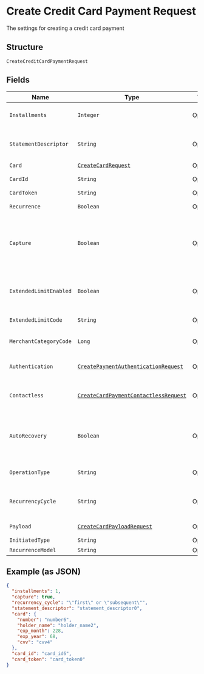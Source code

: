 
# Create Credit Card Payment Request

The settings for creating a credit card payment

## Structure

`CreateCreditCardPaymentRequest`

## Fields

| Name | Type | Tags | Description | Getter | Setter |
|  --- | --- | --- | --- | --- | --- |
| `Installments` | `Integer` | Optional | Number of installments<br>**Default**: `1` | Integer getInstallments() | setInstallments(Integer installments) |
| `StatementDescriptor` | `String` | Optional | The text that will be shown on the credit card's statement | String getStatementDescriptor() | setStatementDescriptor(String statementDescriptor) |
| `Card` | [`CreateCardRequest`](../../doc/models/create-card-request.md) | Optional | Credit card data | CreateCardRequest getCard() | setCard(CreateCardRequest card) |
| `CardId` | `String` | Optional | The credit card id | String getCardId() | setCardId(String cardId) |
| `CardToken` | `String` | Optional | - | String getCardToken() | setCardToken(String cardToken) |
| `Recurrence` | `Boolean` | Optional | Indicates a recurrence | Boolean getRecurrence() | setRecurrence(Boolean recurrence) |
| `Capture` | `Boolean` | Optional | Indicates if the operation should be only authorization or auth and capture.<br>**Default**: `true` | Boolean getCapture() | setCapture(Boolean capture) |
| `ExtendedLimitEnabled` | `Boolean` | Optional | Indicates whether the extended label (private label) is enabled | Boolean getExtendedLimitEnabled() | setExtendedLimitEnabled(Boolean extendedLimitEnabled) |
| `ExtendedLimitCode` | `String` | Optional | Extended Limit Code | String getExtendedLimitCode() | setExtendedLimitCode(String extendedLimitCode) |
| `MerchantCategoryCode` | `Long` | Optional | Customer business segment code | Long getMerchantCategoryCode() | setMerchantCategoryCode(Long merchantCategoryCode) |
| `Authentication` | [`CreatePaymentAuthenticationRequest`](../../doc/models/create-payment-authentication-request.md) | Optional | The payment authentication request | CreatePaymentAuthenticationRequest getAuthentication() | setAuthentication(CreatePaymentAuthenticationRequest authentication) |
| `Contactless` | [`CreateCardPaymentContactlessRequest`](../../doc/models/create-card-payment-contactless-request.md) | Optional | The Credit card payment contactless request | CreateCardPaymentContactlessRequest getContactless() | setContactless(CreateCardPaymentContactlessRequest contactless) |
| `AutoRecovery` | `Boolean` | Optional | Indicates whether a particular payment will enter the offline retry flow | Boolean getAutoRecovery() | setAutoRecovery(Boolean autoRecovery) |
| `OperationType` | `String` | Optional | AuthOnly, AuthAndCapture, PreAuth | String getOperationType() | setOperationType(String operationType) |
| `RecurrencyCycle` | `String` | Optional | Defines whether the card has been used one or more times. | String getRecurrencyCycle() | setRecurrencyCycle(String recurrencyCycle) |
| `Payload` | [`CreateCardPayloadRequest`](../../doc/models/create-card-payload-request.md) | Optional | - | CreateCardPayloadRequest getPayload() | setPayload(CreateCardPayloadRequest payload) |
| `InitiatedType` | `String` | Optional | - | String getInitiatedType() | setInitiatedType(String initiatedType) |
| `RecurrenceModel` | `String` | Optional | - | String getRecurrenceModel() | setRecurrenceModel(String recurrenceModel) |

## Example (as JSON)

```json
{
  "installments": 1,
  "capture": true,
  "recurrency_cycle": "\"first\" or \"subsequent\"",
  "statement_descriptor": "statement_descriptor0",
  "card": {
    "number": "number6",
    "holder_name": "holder_name2",
    "exp_month": 228,
    "exp_year": 68,
    "cvv": "cvv4"
  },
  "card_id": "card_id6",
  "card_token": "card_token0"
}
```

